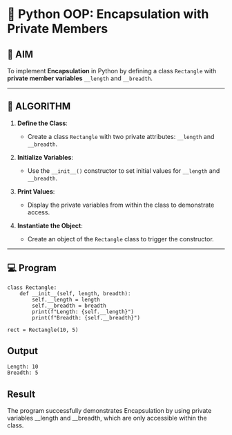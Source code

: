 # 🐍 Python OOP: Encapsulation with Private Members

## 🎯 AIM

To implement **Encapsulation** in Python by defining a class `Rectangle` with **private member variables** `__length` and `__breadth`.

---

## 🧠 ALGORITHM

1. **Define the Class**:
   - Create a class `Rectangle` with two private attributes: `__length` and `__breadth`.

2. **Initialize Variables**:
   - Use the `__init__()` constructor to set initial values for `__length` and `__breadth`.

3. **Print Values**:
   - Display the private variables from within the class to demonstrate access.

4. **Instantiate the Object**:
   - Create an object of the `Rectangle` class to trigger the constructor.

---

## 💻 Program
```
class Rectangle:
    def __init__(self, length, breadth):
        self.__length = length
        self.__breadth = breadth
        print(f"Length: {self.__length}")
        print(f"Breadth: {self.__breadth}")

rect = Rectangle(10, 5)
```

## Output
```
Length: 10
Breadth: 5
```
## Result
The program successfully demonstrates Encapsulation by using private variables __length and __breadth, which are only accessible within the class.
